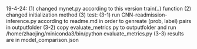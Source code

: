 19-4-24:
(1) changed mynet.py according to this version train(..) function
(2) changed initialization method
(3) test: (3-1) run CNN-readmission-inference.py according to readme.md in order to genreate (prob, label) pairs in outputfolder
          (3-2) copy evaluate_metrics.py to outputfolder and run /home/zhaojing/miniconda3/bin/python evaluate_metrics.py
          (3-3) results are in model_comparison.json 
